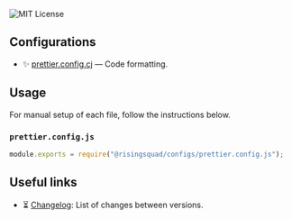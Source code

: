
![MIT License][license-badge]


## Configurations
-   ✨ [prettier.config.cj][prettier] — Code formatting.
## Usage

For manual setup of each file, follow the instructions below.

### `prettier.config.js`

```typescript
module.exports = require("@risingsquad/configs/prettier.config.js");
```


## Useful links

-   ⏳ [Changelog][changelog]: List of changes between versions.

<!-- Reference -->

[license-badge]: https://img.shields.io/badge/license-MIT-007EC7.svg
[changelog]: https://github.com/risingsquad/configs/blob/main/CHANGELOG.md
[prettier]: https://prettier.io/docs/en/options.html
